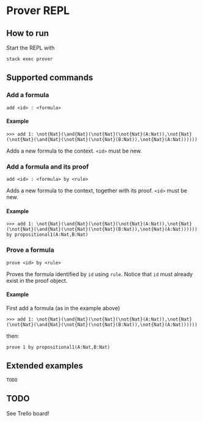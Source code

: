 # Prover REPL

## How to run

Start the REPL with 

```
stack exec prover
```

## Supported commands

### Add a formula 

```
add <id> : <formula>
```

#### Example

```
>>> add 1: \not{Nat}(\and{Nat}(\not{Nat}(\not{Nat}(A:Nat)),\not{Nat}(\not{Nat}(\and{Nat}(\not{Nat}(\not{Nat}(B:Nat)),\not{Nat}(A:Nat))))))
```

Adds a new formula to the context. `<id>` must be new. 

### Add a formula and its proof 

```
add <id> : <formula> by <rule>
```

Adds a new formula to the context, together with its proof. 
`<id>` must be new.

#### Example

```
>>> add 1: \not{Nat}(\and{Nat}(\not{Nat}(\not{Nat}(A:Nat)),\not{Nat}(\not{Nat}(\and{Nat}(\not{Nat}(\not{Nat}(B:Nat)),\not{Nat}(A:Nat)))))) by propositional1(A:Nat,B:Nat)
```

### Prove a formula 

```
prove <id> by <rule>
```

Proves the formula identified by `id` using `rule`. 
Notice that `id` must already exist in the proof object. 

#### Example

First add a formula (as in the example above)

```
>>> add 1: \not{Nat}(\and{Nat}(\not{Nat}(\not{Nat}(A:Nat)),\not{Nat}(\not{Nat}(\and{Nat}(\not{Nat}(\not{Nat}(B:Nat)),\not{Nat}(A:Nat))))))
```

then:

```
prove 1 by propositional1(A:Nat,B:Nat)
```

## Extended examples

```
TODO
```

## TODO 

See Trello board!

